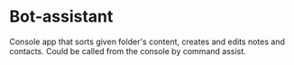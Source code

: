 # Bot-assistant

Console app that sorts given folder's content, creates and edits notes and contacts. Could be called from the console by command assist. 
